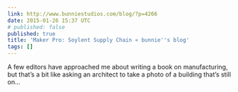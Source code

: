```yaml
---
link: http://www.bunniestudios.com/blog/?p=4266
date: 2015-01-26 15:37 UTC
# published: false
published: true
title: 'Maker Pro: Soylent Supply Chain « bunnie''s blog'
tags: []
---
```


A few editors have approached me about writing a book on manufacturing, but that’s a bit like asking an architect to take a photo of a building that’s still on…
